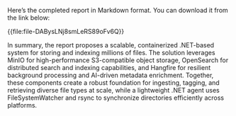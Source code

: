 Here’s the completed report in Markdown format. You can download it from the link below:

{{file:file-DABysLNj8smLeRS89oFv6Q}}

In summary, the report proposes a scalable, containerized .NET-based system for storing and indexing millions of files. The solution leverages MinIO for high-performance S3-compatible object storage, OpenSearch for distributed search and indexing capabilities, and Hangfire for resilient background processing and AI-driven metadata enrichment. Together, these components create a robust foundation for ingesting, tagging, and retrieving diverse file types at scale, while a lightweight .NET agent uses FileSystemWatcher and rsync to synchronize directories efficiently across platforms.



 